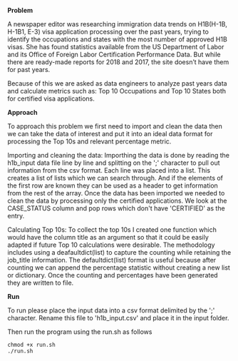 **Problem**

A newspaper editor was researching immigration data trends on H1B(H-1B, H-1B1, E-3) visa application processing over the past years, trying to identify the occupations and states with the most number of approved H1B visas. She has found statistics available from the US Department of Labor and its Office of Foreign Labor Certification Performance Data. But while there are ready-made reports for 2018 and 2017, the site doesn’t have them for past years.

Because of this we are asked as data engineers to analyze past years data and calculate metrics such as: Top 10 Occupations and Top 10 States both for certified visa applications. 

**Approach**

To approach this problem we first need to import and clean the data then we can take the data of interest and put it into an ideal data format for processing the Top 10s and relevant percentage metric.

Importing and cleaning the data: 
	Importhing the data is done by reading the h1b_input data file line by line and splitting on the ';' character to pull out information from the csv format. Each line was placed into a list. This creates a list of lists which we can search through. And if the elements of the first row are known they can be used as a header to get information from the rest of the array. Once the data has been imported we needed to clean the data by processing only the certified applications. We look at the CASE_STATUS column and pop rows which don't have 'CERTIFIED' as the entry.

Calculating Top 10s:
	To collect the top 10s I created one function which would have the column title as an argument so that it could be easily adapted if future Top 10 calculations were desirable. The methodology includes using a deafaultdict(list) to capture the counting while retaining the job_title information. The defaultdict(list) format is useful because after counting we can append the percentage statistic without creating a new list or dictionary. Once the counting and percentages have been generated they are written to file.

**Run**

To run please place the input data into a csv format delimited by the ';' character. Rename this file to 'h1b_input.csv' and place it in the input folder.

Then run the program using the run.sh as follows
````
chmod +x run.sh
./run.sh
````
